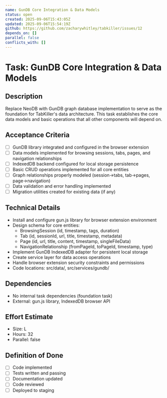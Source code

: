 ```yaml
---
name: GunDB Core Integration & Data Models
status: open
created: 2025-09-06T15:43:05Z
updated: 2025-09-06T15:54:19Z
github: https://github.com/zacharywhitley/tabkiller/issues/12
depends_on: []
parallel: false
conflicts_with: []
---
```


# Task: GunDB Core Integration & Data Models

## Description
Replace NeoDB with GunDB graph database implementation to serve as the foundation for TabKiller's data architecture. This task establishes the core data models and basic operations that all other components will depend on.

## Acceptance Criteria
- [ ] GunDB library integrated and configured in the browser extension
- [ ] Data models implemented for browsing sessions, tabs, pages, and navigation relationships
- [ ] IndexedDB backend configured for local storage persistence
- [ ] Basic CRUD operations implemented for all core entities
- [ ] Graph relationships properly modeled (session->tabs, tab->pages, page->navigation)
- [ ] Data validation and error handling implemented
- [ ] Migration utilities created for existing data (if any)

## Technical Details
- Install and configure gun.js library for browser extension environment
- Design schema for core entities:
  - BrowsingSession (id, timestamp, tags, duration)
  - Tab (id, sessionId, url, title, timestamp, metadata)
  - Page (id, url, title, content, timestamp, singleFileData)
  - NavigationRelationship (fromPageId, toPageId, timestamp, type)
- Implement GunDB IndexedDB adapter for persistent local storage
- Create service layer for data access operations
- Handle browser extension security constraints and permissions
- Code locations: src/data/, src/services/gundb/

## Dependencies
- No internal task dependencies (foundation task)
- External: gun.js library, IndexedDB browser API

## Effort Estimate
- Size: L
- Hours: 32
- Parallel: false

## Definition of Done
- [ ] Code implemented
- [ ] Tests written and passing
- [ ] Documentation updated
- [ ] Code reviewed
- [ ] Deployed to staging
